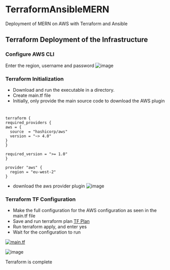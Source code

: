 # TerraformAnsibleMERN
Deployment of MERN on AWS with Terraform and Ansible


## Terraform Deployment of the Infrastructure

### Configure AWS CLI
  Enter the region, username and password
    ![image](https://github.com/DJAG7/TerraformAnsibleMERN/assets/146625559/9616bbd6-7b75-445a-ad23-4c6b71446ca0)

### Terraform Initialization
  - Download and run the executable in a directory.
  - Create main.tf file
  - Initially, only provide the main source code to download the AWS plugin
  #
    terraform {
    required_providers {
    aws = {
      source  = "hashicorp/aws"
      version = "~> 4.0"
    }
    }

    required_version = ">= 1.0"
    }

    provider "aws" {
      region = "eu-west-2"  
    }
   
  - download the aws provider plugin
 ![image](https://github.com/DJAG7/TerraformAnsibleMERN/assets/146625559/2fcff566-7aec-4535-9afc-72ecec187135)

### Terraform TF Configuration
  - Make the full configuration for the AWS configuration as seen in the main.tf file
  - Save and run terraform plan [TF Plan](https://github.com/DJAG7/TerraformAnsibleMERN/blob/main/terraform%20plan%20log.txt)
  - Run terraform apply, and enter yes
  - Wait for the configuration to run
    
   
  [ ![main.tf](main.tf)](https://github.com/DJAG7/TerraformAnsibleMERN/blob/main/main.tf)

![image](https://github.com/DJAG7/TerraformAnsibleMERN/assets/146625559/4949b575-f3ea-4956-9fe7-b7c5a8e87ad5)

Terraform is complete
